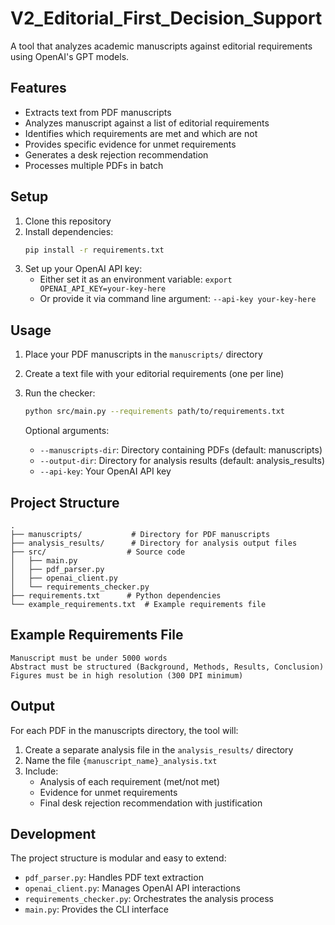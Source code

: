 # V2_Editorial_First_Decision_Support

A tool that analyzes academic manuscripts against editorial requirements using OpenAI's GPT models.

## Features

- Extracts text from PDF manuscripts
- Analyzes manuscript against a list of editorial requirements
- Identifies which requirements are met and which are not
- Provides specific evidence for unmet requirements
- Generates a desk rejection recommendation
- Processes multiple PDFs in batch

## Setup

1. Clone this repository
2. Install dependencies:
   ```bash
   pip install -r requirements.txt
   ```
3. Set up your OpenAI API key:
   - Either set it as an environment variable: `export OPENAI_API_KEY=your-key-here`
   - Or provide it via command line argument: `--api-key your-key-here`

## Usage

1. Place your PDF manuscripts in the `manuscripts/` directory
2. Create a text file with your editorial requirements (one per line)
3. Run the checker:
   ```bash
   python src/main.py --requirements path/to/requirements.txt
   ```

   Optional arguments:
   - `--manuscripts-dir`: Directory containing PDFs (default: manuscripts)
   - `--output-dir`: Directory for analysis results (default: analysis_results)
   - `--api-key`: Your OpenAI API key

## Project Structure

```
.
├── manuscripts/           # Directory for PDF manuscripts
├── analysis_results/      # Directory for analysis output files
├── src/                  # Source code
│   ├── main.py
│   ├── pdf_parser.py
│   ├── openai_client.py
│   └── requirements_checker.py
├── requirements.txt      # Python dependencies
└── example_requirements.txt  # Example requirements file
```

## Example Requirements File

```
Manuscript must be under 5000 words
Abstract must be structured (Background, Methods, Results, Conclusion)
Figures must be in high resolution (300 DPI minimum)
```

## Output

For each PDF in the manuscripts directory, the tool will:
1. Create a separate analysis file in the `analysis_results/` directory
2. Name the file `{manuscript_name}_analysis.txt`
3. Include:
   - Analysis of each requirement (met/not met)
   - Evidence for unmet requirements
   - Final desk rejection recommendation with justification

## Development

The project structure is modular and easy to extend:
- `pdf_parser.py`: Handles PDF text extraction
- `openai_client.py`: Manages OpenAI API interactions
- `requirements_checker.py`: Orchestrates the analysis process
- `main.py`: Provides the CLI interface 

